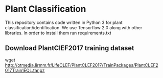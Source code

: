 # Plant Classification
This repository contains code written in Python 3 for plant classification/identification. We use Tensorflow 2.0 along with other libraries. In order to install them run requirements.txt

## Download PlantClEF2017 training dataset
wget http://otmedia.lirmm.fr/LifeCLEF/PlantCLEF2017/TrainPackages/PlantCLEF2017Train1EOL.tar.gz
